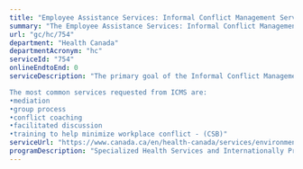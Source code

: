 ```yaml
---
title: "Employee Assistance Services: Informal Conflict Management Services"
summary: "The Employee Assistance Services: Informal Conflict Management Services service from Health Canada is not available end-to-end online, according to the GC Service Inventory."
url: "gc/hc/754"
department: "Health Canada"
departmentAcronym: "hc"
serviceId: "754"
onlineEndtoEnd: 0
serviceDescription: "The primary goal of the Informal Conflict Management Services (ICMS) is to reach early resolutions of conflicts in a constructive and creative manner. This service provides the commitment, skills and resources to work collaboratively towards this goal with all staff. The ICMS program focuses on addressing systemic causes of conflict as well as individual instances of workplace conflict.

The most common services requested from ICMS are: 
•mediation
•group process
•conflict coaching
•facilitated discussion
•training to help minimize workplace conflict - (CSB)"
serviceUrl: "https://www.canada.ca/en/health-canada/services/environmental-workplace-health/occupational-health-safety/employee-assistance-services/programs.html"
programDescription: "Specialized Health Services and Internationally Protected Persons Program"
---
```

